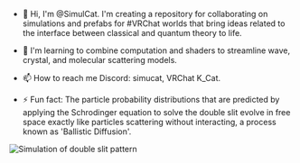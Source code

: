 - 👋 Hi, I'm @SimulCat. I'm creating a repository for collaborating on simulations and prefabs for #VRChat worlds that bring ideas related to the interface between classical and quantum theory to life. 
- 🌱 I'm learning to combine computation and shaders to streamline wave, crystal, and molecular scattering models.

- 📫 How to reach me Discord: simucat, VRChat K_Cat.
- ⚡ Fun fact: The particle probability distributions that are predicted by applying the Schrodinger equation to solve the double slit evolve in free space exactly like particles scattering without interacting, a process known as 'Ballistic Diffusion'.

![Simulation of double slit pattern](https://simulcat.github.io/phasedemo/twinenergy.gif)

<!---
SimulCat/SimulCat is a ✨ special ✨ repository because its `README.md` (this file) appears on your GitHub profile.
You can click the Preview link to take a look at your changes.
--->

